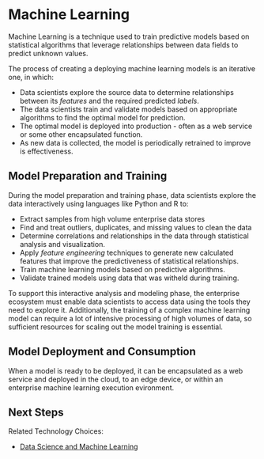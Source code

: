 # Machine Learning
Machine Learning is a technique used to train predictive models based on statistical algorithms that leverage relationships between data fields to predict unknown values.

The process of creating a deploying machine learning models is an iterative one, in which:
* Data scientists explore the source data to determine relationships between its *features* and the required predicted *labels*.
* The data scientists train and validate models based on appropriate algorithms to find the optimal model for prediction.
* The optimal model is deployed into production - often as a web service or some other encapsulated function.
* As new data is collected, the model is periodically retrained to improve is effectiveness.

## Model Preparation and Training
During the model preparation and training phase, data scientists explore the data interactively using languages like Python and R to:
* Extract samples from high volume enterprise data stores
* Find and treat outliers, duplicates, and missing values to clean the data
* Determine correlations and relationships in the data through statistical analysis and visualization.
* Apply *feature engineering* techniques to generate new calculated features that improve the predictiveness of statistical relationships.
* Train machine learning models based on predictive algorithms.
* Validate trained models using data that was witheld during training.

To support this interactive analysis and modeling phase, the enterprise ecosystem must enable data scientists to access data using the tools they need to explore it. Additionally, the training of a complex machine learning model can require a lot of intensive processing of high volumes of data, so sufficient resources for scaling out the model training is essential.

## Model Deployment and Consumption
When a model is ready to be deployed, it can be encapsulated as a web service and deployed in the cloud, to an edge device, or within an enterprise machine learning execution evironment.

## Next Steps
Related Technology Choices:
* [Data Science and Machine Learning](../technology-choices/data-science-and-machine-learning.md)
